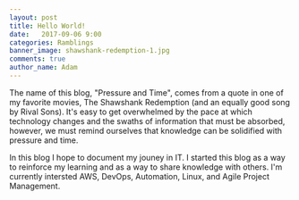 ```yaml
---
layout: post
title: Hello World! 
date:   2017-09-06 9:00
categories: Ramblings
banner_image: shawshank-redemption-1.jpg
comments: true
author_name: Adam
---
```

 
The name of this blog, "Pressure and Time", comes from a quote in one of my favorite movies, The Shawshank Redemption (and an equally good song by Rival Sons). It's easy to get overwhelmed by the pace at which technology changes and the swaths of information that must be absorbed, however, we must remind ourselves that knowledge can be solidified with pressure and time.

In this blog I hope to document my jouney in IT. I started this blog as a way to reinforce my learning and as a way to share knowledge with others. I'm currently intersted AWS, DevOps, Automation, Linux, and Agile Project Management. 
